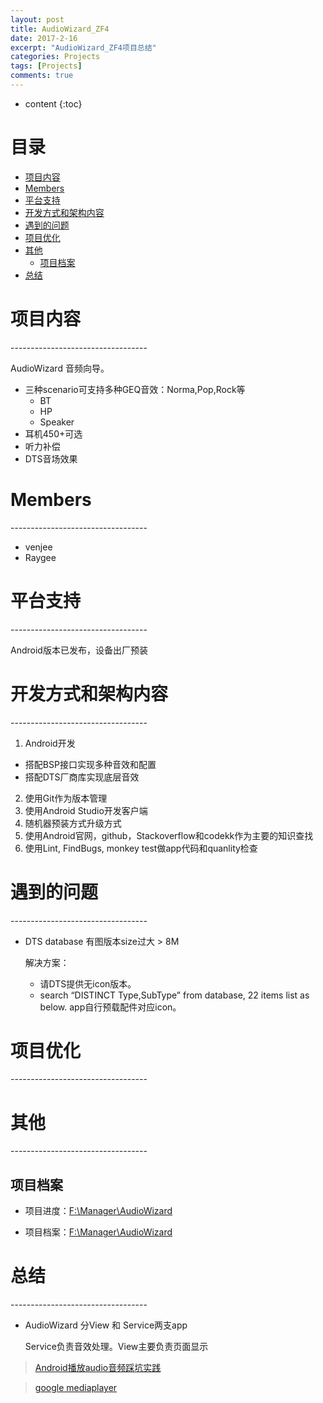 ```yaml
---
layout: post
title: AudioWizard_ZF4
date: 2017-2-16
excerpt: "AudioWizard_ZF4项目总结"
categories: Projects
tags: [Projects]
comments: true
---
```


* content
{:toc}



# 目录
- [项目内容](#项目内容)  
- [Members](#Members)  
- [平台支持](#平台支持)
- [开发方式和架构内容](#开发方式和架构内容)
- [遇到的问题](#遇到的问题)
- [项目优化](#项目优化)
- [其他](#其他)
    - [项目档案](#项目档案)
- [总结](#总结)


<h1 id="项目内容"> 项目内容 </h1>
----------------------------------

AudioWizard 音频向导。 

- 三种scenario可支持多种GEQ音效：Norma,Pop,Rock等
    - BT
    - HP
    - Speaker
- 耳机450+可选
- 听力补偿
- DTS音场效果


<h1 id="Members"> Members </h1>
----------------------------------

- venjee
- Raygee


<h1 id="平台支持"> 平台支持 </h1>
----------------------------------

Android版本已发布，设备出厂预装

<h1 id="开发方式和架构内容"> 开发方式和架构内容 </h1>
----------------------------------

1. Android开发
 - 搭配BSP接口实现多种音效和配置
 - 搭配DTS厂商库实现底层音效
2. 使用Git作为版本管理
3. 使用Android Studio开发客户端
4. 随机器预装方式升级方式
5. 使用Android官网，github，Stackoverflow和codekk作为主要的知识查找
6. 使用Lint, FindBugs, monkey test做app代码和quanlity检查



<h1 id="遇到的问题"> 遇到的问题 </h1>
----------------------------------

- DTS database 有图版本size过大 > 8M

    解决方案：
    
    - 请DTS提供无icon版本。
    - search “DISTINCT Type,SubType” from database,  22 items list as below. app自行预载配件对应icon。


<h1 id="项目优化"> 项目优化 </h1>
----------------------------------


<h1 id="其他"> 其他 </h1>
----------------------------------

<h2 id="项目档案"> 项目档案 </h2>

- 项目进度：[F:\Manager\AudioWizard](F:\Manager\AudioWizard)

- 项目档案：[F:\Manager\AudioWizard](F:\Manager\AudioWizard)


<h1 id="总结"> 总结 </h1>
----------------------------------

- AudioWizard 分View 和 Service两支app
  
    Service负责音效处理。View主要负责页面显示
    


> [Android播放audio音频踩坑实践](http://www.jianshu.com/p/fee65523a632)

> [google mediaplayer](https://developer.android.com/guide/topics/media/mediaplayer.html#mediaplayer)